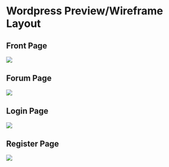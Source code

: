 # Wordpress Preview/Wireframe Layout


## Front Page
![](https://user-images.githubusercontent.com/33044507/33554842-3a3c05b0-d939-11e7-95ea-c0954a198226.png)

## Forum Page
![](https://user-images.githubusercontent.com/33044507/33591975-9c361bae-d9c3-11e7-8092-c973112da1a4.png)

## Login Page
![](https://user-images.githubusercontent.com/33044507/33591976-9c5f66bc-d9c3-11e7-9f12-2f18c057ee1f.png)

## Register Page
![](https://user-images.githubusercontent.com/33044507/33592172-8a1ba852-d9c4-11e7-81c9-5b677fe87545.png)